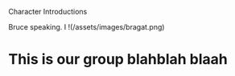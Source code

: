 Character Introductions

Bruce speaking. I 
!(/assets/images/bragat.png)

# This is our group blahblah blaah
